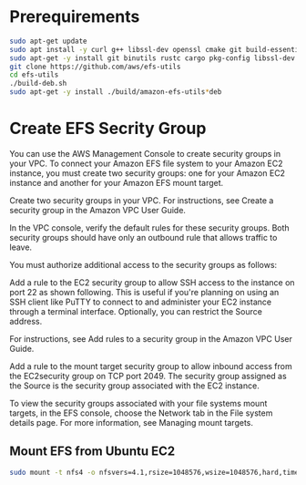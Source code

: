 
# Prerequirements

```bash
sudo apt-get update
sudo apt install -y curl g++ libssl-dev openssl cmake git build-essential autoconf texinfo flex patch bison libgmp-dev zlib1g-dev
sudo apt-get -y install git binutils rustc cargo pkg-config libssl-dev
git clone https://github.com/aws/efs-utils
cd efs-utils
./build-deb.sh
sudo apt-get -y install ./build/amazon-efs-utils*deb
```

# Create EFS Secrity Group

You can use the AWS Management Console to create security groups in your VPC. To connect your Amazon EFS file system to your Amazon EC2 instance, you must create two security groups: one for your Amazon EC2 instance and another for your Amazon EFS mount target.

Create two security groups in your VPC. For instructions, see Create a security group in the Amazon VPC User Guide.

In the VPC console, verify the default rules for these security groups. Both security groups should have only an outbound rule that allows traffic to leave.

You must authorize additional access to the security groups as follows:

Add a rule to the EC2 security group to allow SSH access to the instance on port 22 as shown following. This is useful if you're planning on using an SSH client like PuTTY to connect to and administer your EC2 instance through a terminal interface. Optionally, you can restrict the Source address.

For instructions, see Add rules to a security group in the Amazon VPC User Guide.

Add a rule to the mount target security group to allow inbound access from the EC2security group on TCP port 2049. The security group assigned as the Source is the security group associated with the EC2 instance.

To view the security groups associated with your file systems mount targets, in the EFS console, choose the Network tab in the File system details page. For more information, see Managing mount targets.


## Mount EFS from Ubuntu EC2 

```bash
sudo mount -t nfs4 -o nfsvers=4.1,rsize=1048576,wsize=1048576,hard,timeo=600,retrans=2,noresvport fs-00a4be99cf9a37ca3.efs.us-west-2.amazonaws.com:/ /home/ubuntu/efs
```